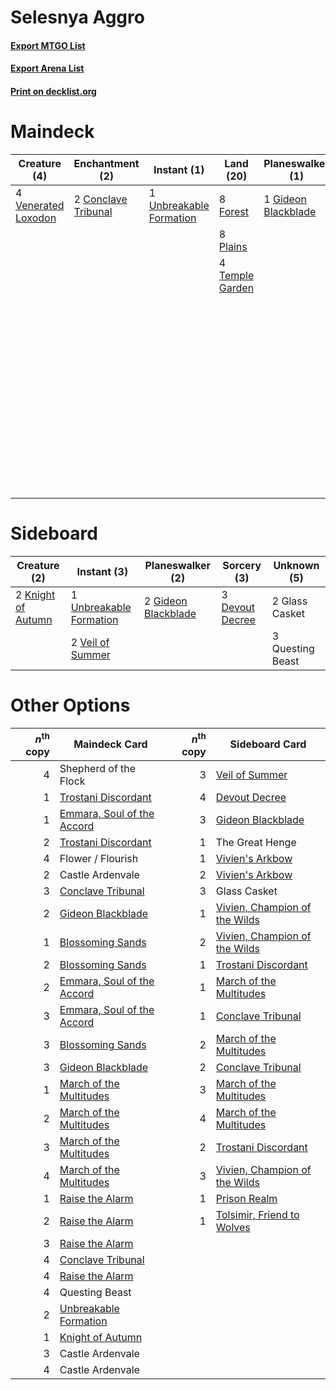 # Selesnya Aggro

#### [Export MTGO List](../collection/Selesnya%20Aggro/Selesnya%20Aggro.txt)
#### [Export Arena List](../collection/Selesnya%20Aggro/Selesnya%20Aggro_arena.txt)
#### [Print on decklist.org](http://decklist.org/?deckmain=1%09Castle%20Ardenvale%0A2%09Conclave%20Tribunal%0A4%09Edgewall%20Innkeeper%0A4%09Faerie%20Guidemother%0A2%09Flaxen%20Intruder%0A3%09Flower%20/%20Flourish%0A8%09Forest%0A4%09Giant%20Killer%0A1%09Gideon%20Blackblade%0A4%09Lovestruck%20Beast%0A4%09Once%20Upon%20a%20Time%0A8%09Plains%0A3%09Questing%20Beast%0A3%09Shepherd%20of%20the%20Flock%0A4%09Temple%20Garden%0A1%09Unbreakable%20Formation%0A4%09Venerated%20Loxodon&deckside=3%09Devout%20Decree%0A2%09Gideon%20Blackblade%0A2%09Glass%20Casket%0A2%09Knight%20of%20Autumn%0A3%09Questing%20Beast%0A1%09Unbreakable%20Formation%0A2%09Veil%20of%20Summer)
# Maindeck

|                                         Creature (4)                                         |                                       Enchantment (2)                                        |                                           Instant (1)                                            |                                        Land (20)                                         |                                       Planeswalker (1)                                       |     Unknown (32)      |
|----------------------------------------------------------------------------------------------|----------------------------------------------------------------------------------------------|--------------------------------------------------------------------------------------------------|------------------------------------------------------------------------------------------|----------------------------------------------------------------------------------------------|-----------------------|
|4 [Venerated Loxodon](http://gatherer.wizards.com/Pages/Card/Details.aspx?multiverseid=452780)|2 [Conclave Tribunal](http://gatherer.wizards.com/Pages/Card/Details.aspx?multiverseid=452756)|1 [Unbreakable Formation](http://gatherer.wizards.com/Pages/Card/Details.aspx?multiverseid=457173)|8 [Forest](http://gatherer.wizards.com/Pages/Card/Details.aspx?multiverseid=439860)       |1 [Gideon Blackblade](http://gatherer.wizards.com/Pages/Card/Details.aspx?multiverseid=463943)|1 Castle Ardenvale     |
|                                                                                              |                                                                                              |                                                                                                  |8 [Plains](http://gatherer.wizards.com/Pages/Card/Details.aspx?multiverseid=439856)       |                                                                                              |4 Edgewall Innkeeper   |
|                                                                                              |                                                                                              |                                                                                                  |4 [Temple Garden](http://gatherer.wizards.com/Pages/Card/Details.aspx?multiverseid=405112)|                                                                                              |4 Faerie Guidemother   |
|                                                                                              |                                                                                              |                                                                                                  |                                                                                          |                                                                                              |2 Flaxen Intruder      |
|                                                                                              |                                                                                              |                                                                                                  |                                                                                          |                                                                                              |3 Flower / Flourish    |
|                                                                                              |                                                                                              |                                                                                                  |                                                                                          |                                                                                              |4 Giant Killer         |
|                                                                                              |                                                                                              |                                                                                                  |                                                                                          |                                                                                              |4 Lovestruck Beast     |
|                                                                                              |                                                                                              |                                                                                                  |                                                                                          |                                                                                              |4 Once Upon a Time     |
|                                                                                              |                                                                                              |                                                                                                  |                                                                                          |                                                                                              |3 Questing Beast       |
|                                                                                              |                                                                                              |                                                                                                  |                                                                                          |                                                                                              |3 Shepherd of the Flock|


# Sideboard

|                                        Creature (2)                                         |                                           Instant (3)                                            |                                       Planeswalker (2)                                       |                                       Sorcery (3)                                        |  Unknown (5)   |
|---------------------------------------------------------------------------------------------|--------------------------------------------------------------------------------------------------|----------------------------------------------------------------------------------------------|------------------------------------------------------------------------------------------|----------------|
|2 [Knight of Autumn](http://gatherer.wizards.com/Pages/Card/Details.aspx?multiverseid=452933)|1 [Unbreakable Formation](http://gatherer.wizards.com/Pages/Card/Details.aspx?multiverseid=457173)|2 [Gideon Blackblade](http://gatherer.wizards.com/Pages/Card/Details.aspx?multiverseid=463943)|3 [Devout Decree](http://gatherer.wizards.com/Pages/Card/Details.aspx?multiverseid=466767)|2 Glass Casket  |
|                                                                                             |2 [Veil of Summer](http://gatherer.wizards.com/Pages/Card/Details.aspx?multiverseid=466952)       |                                                                                              |                                                                                          |3 Questing Beast|


# Other Options

|*n*<sup>th</sup> copy|                                            Maindeck Card                                            |*n*<sup>th</sup> copy|                                             Sideboard Card                                             |
|--------------------:|-----------------------------------------------------------------------------------------------------|--------------------:|--------------------------------------------------------------------------------------------------------|
|                    4|Shepherd of the Flock                                                                                |                    3|[Veil of Summer](http://gatherer.wizards.com/Pages/Card/Details.aspx?multiverseid=466952)               |
|                    1|[Trostani Discordant](http://gatherer.wizards.com/Pages/Card/Details.aspx?multiverseid=452958)       |                    4|[Devout Decree](http://gatherer.wizards.com/Pages/Card/Details.aspx?multiverseid=466767)                |
|                    1|[Emmara, Soul of the Accord](http://gatherer.wizards.com/Pages/Card/Details.aspx?multiverseid=452918)|                    3|[Gideon Blackblade](http://gatherer.wizards.com/Pages/Card/Details.aspx?multiverseid=463943)            |
|                    2|[Trostani Discordant](http://gatherer.wizards.com/Pages/Card/Details.aspx?multiverseid=452958)       |                    1|The Great Henge                                                                                         |
|                    4|Flower / Flourish                                                                                    |                    1|[Vivien's Arkbow](http://gatherer.wizards.com/Pages/Card/Details.aspx?multiverseid=461108)              |
|                    2|Castle Ardenvale                                                                                     |                    2|[Vivien's Arkbow](http://gatherer.wizards.com/Pages/Card/Details.aspx?multiverseid=461108)              |
|                    3|[Conclave Tribunal](http://gatherer.wizards.com/Pages/Card/Details.aspx?multiverseid=452756)         |                    3|Glass Casket                                                                                            |
|                    2|[Gideon Blackblade](http://gatherer.wizards.com/Pages/Card/Details.aspx?multiverseid=463943)         |                    1|[Vivien, Champion of the Wilds](http://gatherer.wizards.com/Pages/Card/Details.aspx?multiverseid=461107)|
|                    1|[Blossoming Sands](http://gatherer.wizards.com/Pages/Card/Details.aspx?multiverseid=433169)          |                    2|[Vivien, Champion of the Wilds](http://gatherer.wizards.com/Pages/Card/Details.aspx?multiverseid=461107)|
|                    2|[Blossoming Sands](http://gatherer.wizards.com/Pages/Card/Details.aspx?multiverseid=433169)          |                    1|[Trostani Discordant](http://gatherer.wizards.com/Pages/Card/Details.aspx?multiverseid=452958)          |
|                    2|[Emmara, Soul of the Accord](http://gatherer.wizards.com/Pages/Card/Details.aspx?multiverseid=452918)|                    1|[March of the Multitudes](http://gatherer.wizards.com/Pages/Card/Details.aspx?multiverseid=452938)      |
|                    3|[Emmara, Soul of the Accord](http://gatherer.wizards.com/Pages/Card/Details.aspx?multiverseid=452918)|                    1|[Conclave Tribunal](http://gatherer.wizards.com/Pages/Card/Details.aspx?multiverseid=452756)            |
|                    3|[Blossoming Sands](http://gatherer.wizards.com/Pages/Card/Details.aspx?multiverseid=433169)          |                    2|[March of the Multitudes](http://gatherer.wizards.com/Pages/Card/Details.aspx?multiverseid=452938)      |
|                    3|[Gideon Blackblade](http://gatherer.wizards.com/Pages/Card/Details.aspx?multiverseid=463943)         |                    2|[Conclave Tribunal](http://gatherer.wizards.com/Pages/Card/Details.aspx?multiverseid=452756)            |
|                    1|[March of the Multitudes](http://gatherer.wizards.com/Pages/Card/Details.aspx?multiverseid=452938)   |                    3|[March of the Multitudes](http://gatherer.wizards.com/Pages/Card/Details.aspx?multiverseid=452938)      |
|                    2|[March of the Multitudes](http://gatherer.wizards.com/Pages/Card/Details.aspx?multiverseid=452938)   |                    4|[March of the Multitudes](http://gatherer.wizards.com/Pages/Card/Details.aspx?multiverseid=452938)      |
|                    3|[March of the Multitudes](http://gatherer.wizards.com/Pages/Card/Details.aspx?multiverseid=452938)   |                    2|[Trostani Discordant](http://gatherer.wizards.com/Pages/Card/Details.aspx?multiverseid=452958)          |
|                    4|[March of the Multitudes](http://gatherer.wizards.com/Pages/Card/Details.aspx?multiverseid=452938)   |                    3|[Vivien, Champion of the Wilds](http://gatherer.wizards.com/Pages/Card/Details.aspx?multiverseid=461107)|
|                    1|[Raise the Alarm](http://gatherer.wizards.com/Pages/Card/Details.aspx?multiverseid=416853)           |                    1|[Prison Realm](http://gatherer.wizards.com/Pages/Card/Details.aspx?multiverseid=460953)                 |
|                    2|[Raise the Alarm](http://gatherer.wizards.com/Pages/Card/Details.aspx?multiverseid=416853)           |                    1|[Tolsimir, Friend to Wolves](http://gatherer.wizards.com/Pages/Card/Details.aspx?multiverseid=461151)   |
|                    3|[Raise the Alarm](http://gatherer.wizards.com/Pages/Card/Details.aspx?multiverseid=416853)           |                     |                                                                                                        |
|                    4|[Conclave Tribunal](http://gatherer.wizards.com/Pages/Card/Details.aspx?multiverseid=452756)         |                     |                                                                                                        |
|                    4|[Raise the Alarm](http://gatherer.wizards.com/Pages/Card/Details.aspx?multiverseid=416853)           |                     |                                                                                                        |
|                    4|Questing Beast                                                                                       |                     |                                                                                                        |
|                    2|[Unbreakable Formation](http://gatherer.wizards.com/Pages/Card/Details.aspx?multiverseid=457173)     |                     |                                                                                                        |
|                    1|[Knight of Autumn](http://gatherer.wizards.com/Pages/Card/Details.aspx?multiverseid=452933)          |                     |                                                                                                        |
|                    3|Castle Ardenvale                                                                                     |                     |                                                                                                        |
|                    4|Castle Ardenvale                                                                                     |                     |                                                                                                        |

